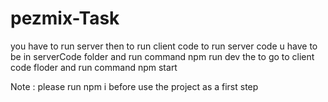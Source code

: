 # pezmix-Task
you have to run server then to run client code 
to run server code u have to be in serverCode folder and run command npm run dev
the to go to client code floder and run command npm start 

Note : please run npm i before use the project as a first step

